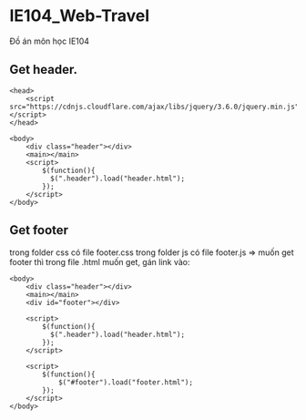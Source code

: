 # IE104_Web-Travel
Đồ án môn học IE104
## Get header.

    <head>
        <script src="https://cdnjs.cloudflare.com/ajax/libs/jquery/3.6.0/jquery.min.js"></script>
    </head>
    
    <body>
        <div class="header"></div>
        <main></main>
        <script> 
            $(function(){
              $(".header").load("header.html"); 
            });
        </script>
    </body>

## Get footer
trong folder css có file footer.css
trong folder js có file footer.js
=> muốn get footer thì trong file .html muốn get, gán link vào:

<head>
        <script src="https://cdnjs.cloudflare.com/ajax/libs/jquery/3.6.0/jquery.min.js"></script>
    </head>
    
    <body>
        <div class="header"></div>
        <main></main>
        <div id="footer"></div>    
    
        <script> 
            $(function(){
              $(".header").load("header.html"); 
            });
        </script>
        
        <script> 
            $(function(){
                $("#footer").load("footer.html"); 
            });
        </script>
    </body>
    
